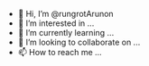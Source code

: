 - 👋 Hi, I’m @rungrotArunon
- 👀 I’m interested in ...
- 🌱 I’m currently learning ...
- 💞️ I’m looking to collaborate on ...
- 📫 How to reach me ...

<!---
rungrotArunon/rungrotArunon is a ✨ special ✨ repository because its `README.md` (this file) appears on your GitHub profile.
You can click the Preview link to take a look at your changes.
--->

